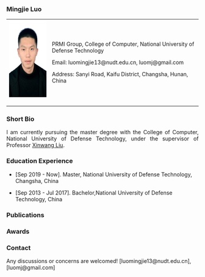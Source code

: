 <!-- ## Welcome to GitHub Pages -->

### Mingjie Luo

<table class="imgtable">
  <tr>
    <td>
      <img src="/image.jpg" alt="Mingjie Luo" width="160px" height="201.6px" />&nbsp;
    </td>
    <td align="left">
      <p miracle0614.github.io>PRMI Group, College of Computer, National University of Defense Technology</p>
      <p>Email: luomingjie13@nudt.edu.cn, luomj@gmail.com</p>
      <p>Address: Sanyi Road, Kaifu District, Changsha, Hunan, China</p>
    </td>
 </tr>
</table>

### Short Bio
  <p align = "justify">I am currently pursuing the master degree with the College of Computer, National University of Defense Technology, under the supervisor of Professor <a href="https://xinwangliu.github.io/">Xinwang Liu</a>.</p>
  
### Education Experience
  <ul>
    <li> 
      <p>[Sep 2019 - Now]. Master, National University of Defense Technology, Changsha, China </p>
    </li>
  </ul>
  <ul>
    <li> 
      <p>[Sep 2013 - Jul 2017]. Bachelor,National University of Defense Technology, China </p>
    </li>
  </ul>
  

### Publications

### Awards


### Contact
<p>Any discussions or concerns are welcomed! [luomingjie13@nudt.edu.cn], [luomj@gmail.com]</p>
